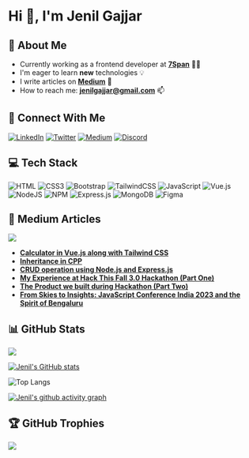 <!-- # Hi 👋, I'm Jenil Gajjar -->

<!-- ![](https://komarev.com/ghpvc/?username=JenilGajjar20) -->
<!-- ![](https://badges.pufler.dev/repos/JenilGajjar20) -->

<!-- - 📫 How to reach me : **jenilgajjar@gmail.com**
- ⚡ Fun fact: **The first computer “bug” was an actual real-life bug** -->
<!--
## 🚀 About Me

- I'm a Frontend Intern at [7Span](https://7span.com/)
- I'm a developer, learner and student.
- I am eager to learn new technologies.
- Currently learning Vue.js and Nuxt.js. -->
<!--
## 🤝 Connect with me:

[![Linkedin](https://img.shields.io/badge/linkedin-0A66C2?style=for-the-badge&logo=linkedin&logoColor=white)](https://www.linkedin.com/in/jenil-gajjar-27934920a/)
[![Twitter](https://img.shields.io/badge/twitter-1DA1F2?style=for-the-badge&logo=twitter&logoColor=white)](https://twitter.com/gajjar_jenil)
[![Instagram](https://img.shields.io/badge/instagram-E1306C?style=for-the-badge&logo=instagram&logoColor=white)](https://www.instagram.com/jenil20gajjar/)
[![Facebook](https://img.shields.io/badge/facebook-4267B2?style=for-the-badge&logo=facebook&logoColor=white)](https://www.facebook.com/jenil.gajjar.7)
[![Whatsapp](https://img.shields.io/badge/whatsapp-25D366?style=for-the-badge&logo=whatsapp&logoColor=white)](https://wa.me/7600697082)
[![Medium](https://img.shields.io/badge/medium-000000?style=for-the-badge&logo=medium&logoColor=white)](https://www.medium.com/@jenilgajjar)

## 🛠 Skills

### Frontend

<div align="center">
<img style="margin: 20px" src="https://profilinator.rishav.dev/skills-assets/html5-original-wordmark.svg" alt="HTML5" height="50" />
<img style="margin: 20px" src="https://profilinator.rishav.dev/skills-assets/css3-original-wordmark.svg" alt="CSS3" height="50" />
<img style="margin: 20px" src="https://profilinator.rishav.dev/skills-assets/javascript-original.svg" alt="JavaScript" height="50" />
<img style="margin: 20px" src="https://profilinator.rishav.dev/skills-assets/jquery.png" alt="jQuery" height="50" />
<img style="margin: 20px" src="https://profilinator.rishav.dev/skills-assets/bootstrap-plain.svg" alt="Bootstrap" height="50" />
<img style="margin: 20px" src="https://profilinator.rishav.dev/skills-assets/react-original-wordmark.svg" alt="React" height="50" />
</div>

### Backend

<div align="center">
<img style="margin: 20px" src="https://profilinator.rishav.dev/skills-assets/django-original.svg" alt="Django" height="50" />
<img style="margin: 20px" src="https://profilinator.rishav.dev/skills-assets/mongodb-original-wordmark.svg" alt="MongoDB" height="50" />
<img style="margin: 20px" src="https://profilinator.rishav.dev/skills-assets/nodejs-original-wordmark.svg" alt="Node.js" height="50" />
<img style="margin: 20px" src="https://profilinator.rishav.dev/skills-assets/python-original.svg" alt="Python" height="50" />
<img style="margin: 20px" src="https://profilinator.rishav.dev/skills-assets/git-scm-icon.svg" alt="Git" height="50" />
<img style="margin: 20px" src="https://profilinator.rishav.dev/skills-assets/xampp.png" alt="XAMPP" height="50" />
<img style="margin: 20px" src="https://profilinator.rishav.dev/skills-assets/mysql-original-wordmark.svg" alt="MySQL" height="50" />
<img style="margin: 20px" src="https://profilinator.rishav.dev/skills-assets/php-original.svg" alt="MySQL" height="50" />
<img style="margin: 20px" src="https://profilinator.rishav.dev/skills-assets/cplusplus-original.svg" alt="MySQL" height="50" />
<img style="margin: 20px" src="https://profilinator.rishav.dev/skills-assets/express-original-wordmark.svg" alt="MySQL" height="50" />
</div>
&nbsp;

![](https://github-readme-stats.vercel.app/api/top-langs?username=JenilGajjar20&show_icons=true&locale=en&layout=compact)
![](https://github-readme-stats.vercel.app/api?username=JenilGajjar20&show_icons=true&locale=en)

 -->

# Hi 👋, I'm Jenil Gajjar

<!-- - ⚡ Fun fact: **The first computer “bug” was an actual real-life bug.** -->

## 💫 About Me

- Currently working as a frontend developer at [**7Span**](https://7span.com/) 👨‍💻
- I'm eager to learn **new** technologies 💡
- I write articles on [**Medium**](https://medium.com/@jenilgajjar) 📝
- How to reach me: **jenilgajjar@gmail.com** 📫

## 🤝 Connect With Me

[![LinkedIn](https://img.shields.io/badge/LinkedIn-%230077B5.svg?style=for-the-badge&logo=linkedin&logoColor=white)](https://www.linkedin.com/in/jenil-gajjar-27934920a/)
[![Twitter](https://img.shields.io/badge/Twitter-%231DA1F2.svg?style=for-the-badge&logo=Twitter&logoColor=white)](https://twitter.com/gajjar_jenil)
[![Medium](https://img.shields.io/badge/Medium-12100E?style=for-the-badge&logo=medium&logoColor=white)](https://jenilgajjar.medium.com/)
[![Discord](https://img.shields.io/badge/Discord-%235865F2.svg?style=for-the-badge&logo=discord&logoColor=white)](https://discord.com/channels/@me)

## 💻 Tech Stack

![HTML](https://img.shields.io/badge/html5-%23E34F26.svg?style=for-the-badge&logo=html5&logoColor=white)
![CSS3](https://img.shields.io/badge/css3-%231572B6.svg?style=for-the-badge&logo=css3&logoColor=white)
![Bootstrap](https://img.shields.io/badge/bootstrap-%23563D7C.svg?style=for-the-badge&logo=bootstrap&logoColor=white)
![TailwindCSS](https://img.shields.io/badge/tailwindcss-%2338B2AC.svg?style=for-the-badge&logo=tailwind-css&logoColor=white)
![JavaScript](https://img.shields.io/badge/javascript-%23323330.svg?style=for-the-badge&logo=javascript&logoColor=%23F7DF1E)
![Vue.js](https://img.shields.io/badge/vuejs-%2335495e.svg?style=for-the-badge&logo=vuedotjs&logoColor=%234FC08D)
![NodeJS](https://img.shields.io/badge/node.js-6DA55F?style=for-the-badge&logo=node.js&logoColor=white)
![NPM](https://img.shields.io/badge/NPM-%23000000.svg?style=for-the-badge&logo=npm&logoColor=white)
![Express.js](https://img.shields.io/badge/express.js-%23404d59.svg?style=for-the-badge&logo=express&logoColor=%2361DAFB)
![MongoDB](https://img.shields.io/badge/MongoDB-%234ea94b.svg?style=for-the-badge&logo=mongodb&logoColor=white)
![Figma](https://img.shields.io/badge/figma-%23F24E1E.svg?style=for-the-badge&logo=figma&logoColor=white)

<!-- ![React](https://img.shields.io/badge/react-%2320232a.svg?style=for-the-badge&logo=react&logoColor=%2361DAFB) -->
<!-- ![Python](https://img.shields.io/badge/python-3670A0?style=for-the-badge&logo=python&logoColor=ffdd54) -->
<!-- ![C++](https://img.shields.io/badge/c++-%2300599C.svg?style=for-the-badge&logo=c%2B%2B&logoColor=white) -->
<!-- ![PHP](https://img.shields.io/badge/php-%23777BB4.svg?style=for-the-badge&logo=php&logoColor=white) -->
<!-- ![MySQL](https://img.shields.io/badge/mysql-%2300f.svg?style=for-the-badge&logo=mysql&logoColor=white)  -->
<!-- ![Netlify](https://img.shields.io/badge/netlify-%23000000.svg?style=for-the-badge&logo=netlify&logoColor=#00C7B7) -->

## 📝 Medium Articles

[![](https://img.shields.io/badge/Medium%20Articles-6-green?style=for-the-badge)](https://jenilgajjar.medium.com/)

- [**Calculator in Vue.js along with Tailwind CSS**](https://medium.com/7span/calculator-in-vue-js-along-with-tailwind-css-2e670815208d)
- [**Inheritance in CPP**](https://medium.com/7span/inheritance-in-cpp-584b892568c0)
- [**CRUD operation using Node.js and Express.js**](https://medium.com/7span/crud-operation-using-node-js-and-express-js-a0d63a2216aa)
- [**My Experience at Hack This Fall 3.0 Hackathon (Part One)**](https://medium.com/@jenilgajjar/my-experience-at-hack-this-fall-3-0-hackathon-496c4c899539)
- [**The Product we built during Hackathon (Part Two)**](https://jenilgajjar.medium.com/the-product-we-built-during-hackathon-a2125d057546)
- [**From Skies to Insights: JavaScript Conference India 2023 and the Spirit of Bengaluru**](https://medium.com/@jenilgajjar/from-skies-to-insights-javascript-conference-india-2023-and-the-spirit-of-bengaluru-9f9f48c12893)

## 📊 GitHub Stats

<!-- ![](https://github-readme-stats.vercel.app/api?username=JenilGajjar20&theme=radical&hide_border=false&include_all_commits=true&count_private=true)<br/> -->
![](https://github-readme-streak-stats.herokuapp.com/?user=JenilGajjar20&theme=radical&hide_border=false&include_all_commits=true&count_private=true)<br/>
<!-- ![](https://github-readme-stats.vercel.app/api/top-langs/?username=JenilGajjar20&theme=radical&hide_border=false&include_all_commits=true&count_private=true&layout=compact) -->

[![Jenil's GitHub stats](https://github-readme-stats.vercel.app/api?username=jenilgajjar20&show_icons=true&theme=vue-dark&rank_icon=percentile)](https://github.com/anuraghazra/github-readme-stats)

![Top Langs](https://github-readme-stats.vercel.app/api/top-langs/?username=jenilgajjar20&size_weight=0.5&count_weight=0.5&layout=compact&theme=vue-dark)

[![Jenil's github activity graph](https://github-readme-activity-graph.vercel.app/graph?username=JenilGajjar20&theme=vue)](https://github.com/ashutosh00710/github-readme-activity-graph)

## 🏆 GitHub Trophies

![](https://github-profile-trophy.vercel.app/?username=JenilGajjar20&theme=darkhub&no-frame=false&no-bg=false&margin-w=4)

<!-- --- -->

<!-- [![](https://visitcount.itsvg.in/api?id=JenilGajjar20&icon=5&color=1)](https://visitcount.itsvg.in) -->
